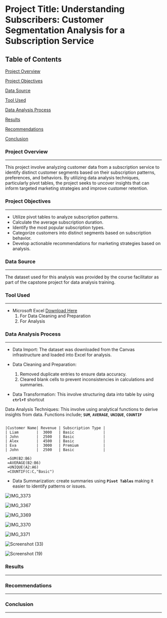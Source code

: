 # Project Title:  Understanding Subscribers: Customer Segmentation Analysis for a Subscription Service

## Table of Contents
[Project Overview](#project-overview)

[Project Objectives](#project-objectives)

[Data Source](#data-source)

[Tool Used](#tool-used)

[Data Analysis Process](#data-analysis-process)

[Results](#results)

[Recommendations](#recommendations)

[Conclusion](#conclusion)

### Project Overview
---
This project involve analyzing customer data from a subscription service to identify distinct customer segments based on their subscription patterns, preferences, and behaviors. By utilizing data analysis techniques, particularly pivot tables, the project seeks to uncover insights that can inform targeted marketing strategies and improve customer retention.

### Project Objectives
---
- Utilize pivot tables to analyze subscription patterns.
- Calculate the average subscription duration.
- Identify the most popular subscription types.
- Categorize customers into distinct segments based on subscription behavior.
- Develop actionable recommendations for marketing strategies based on analysis.

### Data Source
---
The dataset used for this analysis was provided by the course facilitator as part of the capstone project for data analysis training.

### Tool Used 
---
- Microsoft Excel [Download Here](https://www.microsoft.com)
  1. For Data Cleaning and Preparation
  2. For Analysis
 
###  Data Analysis Process
---

- Data Import:
The dataset was downloaded from the Canvas infrastructure and loaded into Excel for analysis.

- Data Cleaning and Preparation:
  1. Removed duplicate entries to ensure data accuracy.
  2. Cleared blank cells to prevent inconsistencies in calculations and summaries.

- Data Transformation: This involve structuring data into table by using **`ctrl+T`** shortcut

Data Analysis Techniques: This involve using analytical functions to derive insights from data. Functions include;
  **`SUM`**, **`AVERAGE`**, **`UNIQUE`**, **`COUNTIF`**

  ```Excel

  |Customer Name| Revenue | Subscription Type |
  | Liam        |  3000   | Basic             |
  | John        |  2500   | Basic             |
  | Alex        |  4500   | Basic             |
  | Eva         |  3000   | Premium           |
  | John        |  2500   | Basic             |

   =SUM(B2:B6)
   =AVERAGE(B2:B6)
   =UNIQUE(A2:A6)
   =COUNTIF(C:C,"Basic")

  ```

 - Data Summarization: create summaries using **`Pivot Tables`** making it easier to identify patterns or issues.

![IMG_3373](https://github.com/user-attachments/assets/966cf034-6446-45cc-b401-29118a4a2697)

![IMG_3367](https://github.com/user-attachments/assets/7b60f2d8-c2db-47ba-bd3f-5bdf15c66269)

![IMG_3369](https://github.com/user-attachments/assets/ff58e4fc-9971-4154-8002-d242421e5e46)

![IMG_3370](https://github.com/user-attachments/assets/ab3aebd7-aa5c-4f61-9645-25c46f74b69f)

![IMG_3371](https://github.com/user-attachments/assets/9c33275f-1688-44d5-b849-e1f60a2540c0)

![Screenshot (33)](https://github.com/user-attachments/assets/af24d722-209c-4319-b4a6-a351bf3edc35)

![Screenshot (19)](https://github.com/user-attachments/assets/58b36a02-29b6-4325-a9f1-2e96c394d603)

### Results
---

### Recommendations
---

### Conclusion
---
